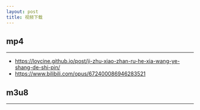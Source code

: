 ```yaml
---
layout: post
title: 视频下载
---
```


## mp4

---

- https://loycine.github.io/post/ji-zhu-xiao-zhan-ru-he-xia-wang-ye-shang-de-shi-pin/
- https://www.bilibili.com/opus/672400086946283521

## m3u8

---

